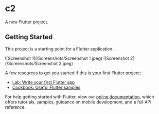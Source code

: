 # c2

A new Flutter project.

## Getting Started

This project is a starting point for a Flutter application.

![Screenshot 1](/Screenshots/Screenshot 1.jpeg)
![Screenshot 2](/Screenshots/Screenshot 2.jpeg)

A few resources to get you started if this is your first Flutter project:

- [Lab: Write your first Flutter app](https://flutter.dev/docs/get-started/codelab)
- [Cookbook: Useful Flutter samples](https://flutter.dev/docs/cookbook)

For help getting started with Flutter, view our
[online documentation](https://flutter.dev/docs), which offers tutorials,
samples, guidance on mobile development, and a full API reference.
